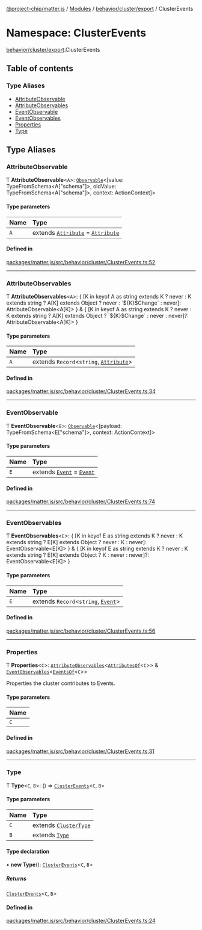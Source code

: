 [@project-chip/matter.js](../README.md) / [Modules](../modules.md) / [behavior/cluster/export](behavior_cluster_export.md) / ClusterEvents

# Namespace: ClusterEvents

[behavior/cluster/export](behavior_cluster_export.md).ClusterEvents

## Table of contents

### Type Aliases

- [AttributeObservable](behavior_cluster_export.ClusterEvents.md#attributeobservable)
- [AttributeObservables](behavior_cluster_export.ClusterEvents.md#attributeobservables)
- [EventObservable](behavior_cluster_export.ClusterEvents.md#eventobservable)
- [EventObservables](behavior_cluster_export.ClusterEvents.md#eventobservables)
- [Properties](behavior_cluster_export.ClusterEvents.md#properties)
- [Type](behavior_cluster_export.ClusterEvents.md#type)

## Type Aliases

### AttributeObservable

Ƭ **AttributeObservable**\<`A`\>: [`Observable`](../interfaces/util_export.Observable.md)\<[value: TypeFromSchema\<A["schema"]\>, oldValue: TypeFromSchema\<A["schema"]\>, context: ActionContext]\>

#### Type parameters

| Name | Type |
| :------ | :------ |
| `A` | extends [`Attribute`](cluster_export.ClusterType.md#attribute) = [`Attribute`](cluster_export.ClusterType.md#attribute) |

#### Defined in

[packages/matter.js/src/behavior/cluster/ClusterEvents.ts:52](https://github.com/project-chip/matter.js/blob/3adaded6/packages/matter.js/src/behavior/cluster/ClusterEvents.ts#L52)

___

### AttributeObservables

Ƭ **AttributeObservables**\<`A`\>: \{ [K in keyof A as string extends K ? never : K extends string ? A[K] extends Object ? never : \`$\{K}$Change\` : never]: AttributeObservable\<A[K]\> } & \{ [K in keyof A as string extends K ? never : K extends string ? A[K] extends Object ? \`$\{K}$Change\` : never : never]?: AttributeObservable\<A[K]\> }

#### Type parameters

| Name | Type |
| :------ | :------ |
| `A` | extends `Record`\<`string`, [`Attribute`](cluster_export.ClusterType.md#attribute)\> |

#### Defined in

[packages/matter.js/src/behavior/cluster/ClusterEvents.ts:34](https://github.com/project-chip/matter.js/blob/3adaded6/packages/matter.js/src/behavior/cluster/ClusterEvents.ts#L34)

___

### EventObservable

Ƭ **EventObservable**\<`E`\>: [`Observable`](../interfaces/util_export.Observable.md)\<[payload: TypeFromSchema\<E["schema"]\>, context: ActionContext]\>

#### Type parameters

| Name | Type |
| :------ | :------ |
| `E` | extends [`Event`](cluster_export.ClusterType.md#event) = [`Event`](cluster_export.ClusterType.md#event) |

#### Defined in

[packages/matter.js/src/behavior/cluster/ClusterEvents.ts:74](https://github.com/project-chip/matter.js/blob/3adaded6/packages/matter.js/src/behavior/cluster/ClusterEvents.ts#L74)

___

### EventObservables

Ƭ **EventObservables**\<`E`\>: \{ [K in keyof E as string extends K ? never : K extends string ? E[K] extends Object ? never : K : never]: EventObservable\<E[K]\> } & \{ [K in keyof E as string extends K ? never : K extends string ? E[K] extends Object ? K : never : never]?: EventObservable\<E[K]\> }

#### Type parameters

| Name | Type |
| :------ | :------ |
| `E` | extends `Record`\<`string`, [`Event`](cluster_export.ClusterType.md#event)\> |

#### Defined in

[packages/matter.js/src/behavior/cluster/ClusterEvents.ts:56](https://github.com/project-chip/matter.js/blob/3adaded6/packages/matter.js/src/behavior/cluster/ClusterEvents.ts#L56)

___

### Properties

Ƭ **Properties**\<`C`\>: [`AttributeObservables`](behavior_cluster_export.ClusterEvents.md#attributeobservables)\<[`AttributesOf`](cluster_export.ClusterType.md#attributesof)\<`C`\>\> & [`EventObservables`](behavior_cluster_export.ClusterEvents.md#eventobservables)\<[`EventsOf`](cluster_export.ClusterType.md#eventsof)\<`C`\>\>

Properties the cluster contributes to Events.

#### Type parameters

| Name |
| :------ |
| `C` |

#### Defined in

[packages/matter.js/src/behavior/cluster/ClusterEvents.ts:31](https://github.com/project-chip/matter.js/blob/3adaded6/packages/matter.js/src/behavior/cluster/ClusterEvents.ts#L31)

___

### Type

Ƭ **Type**\<`C`, `B`\>: () => [`ClusterEvents`](behavior_cluster_export.md#clusterevents)\<`C`, `B`\>

#### Type parameters

| Name | Type |
| :------ | :------ |
| `C` | extends [`ClusterType`](../interfaces/cluster_export.ClusterType-1.md) |
| `B` | extends [`Type`](../interfaces/behavior_export.Behavior.Type.md) |

#### Type declaration

• **new Type**(): [`ClusterEvents`](behavior_cluster_export.md#clusterevents)\<`C`, `B`\>

##### Returns

[`ClusterEvents`](behavior_cluster_export.md#clusterevents)\<`C`, `B`\>

#### Defined in

[packages/matter.js/src/behavior/cluster/ClusterEvents.ts:24](https://github.com/project-chip/matter.js/blob/3adaded6/packages/matter.js/src/behavior/cluster/ClusterEvents.ts#L24)

